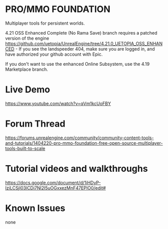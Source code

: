 # PRO/MMO FOUNDATION
Multiplayer tools for persistent worlds.

4.21 OSS Enhanced Complete (No Rama Save) branch requires a patched version of the engine
https://github.com/uetopia/UnrealEngine/tree/4.21.0_UETOPIA_OSS_ENHANCED  - If you see the landspeeder 404, make sure you are logged in, and have authorized your github account with Epic.

If you don't want to use the enhanced Online Subsystem, use the 4.19 Marketplace branch.

# Live Demo
https://www.youtube.com/watch?v=qVm1kcUoFBY

# Forum Thread
https://forums.unrealengine.com/community/community-content-tools-and-tutorials/1404220-pro-mmo-foundation-free-open-source-multiplayer-tools-built-to-scale

# Tutorial videos and walkthroughs
https://docs.google.com/document/d/1iHDyP-IziLCSjI03lCDi7Nl2l5uOGxxezMnF47EPlO0/edit#

# Known Issues
none
